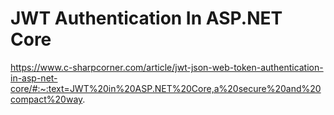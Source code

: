 JWT Authentication In ASP.NET Core
==================================
https://www.c-sharpcorner.com/article/jwt-json-web-token-authentication-in-asp-net-core/#:~:text=JWT%20in%20ASP.NET%20Core,a%20secure%20and%20compact%20way.

